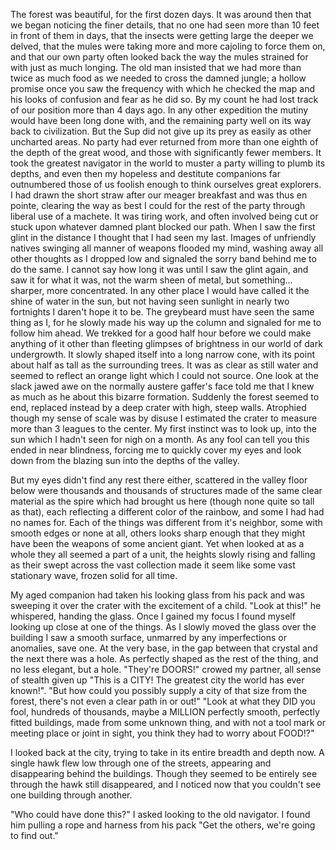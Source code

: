 The forest was beautiful, for the first dozen days. It was around then that 
we began noticing the finer details, that no one had seen more than 10 feet 
in front of them in days, that the insects were getting large the deeper we 
delved, that the mules were taking more and more cajoling to force them on, 
and that our own party often looked back the way the mules strained for with 
just as much longing.
The old man insisted that we had more than twice as much food as we needed to 
cross the damned jungle; a hollow promise once you saw the frequency with 
which he checked the map and his looks of confusion and fear as he did so. By 
my count he had lost track of our position more than 4 days ago. In any other 
expedition the mutiny would have been long done with, and the remaining party 
well on its way back to civilization. But the Sup did not give up its prey as 
easily as other uncharted areas. No party had ever returned from more than 
one eighth of the depth of the great wood, and those with significantly fewer 
members. It took the greatest navigator in the world to muster a party 
willing to plumb its depths, and even then my hopeless and destitute 
companions far outnumbered those of us foolish enough to think ourselves 
great explorers.
I had drawn the short straw after our meager breakfast and was thus en 
pointe, clearing the way as best I could for the rest of the party through 
liberal use of a machete. It was tiring work, and often involved being cut or 
stuck upon whatever damned plant blocked our path.
When I saw the first glint in the distance I thought that I had seen my last. 
Images of unfriendly natives swinging all manner of weapons flooded my mind, 
washing away all other thoughts as I dropped low and signaled the sorry band 
behind me to do the same. I cannot say how long it was until I saw the glint 
again, and saw it for what it was, not the warm sheen of metal, but 
something... sharper, more concentrated. In any other place I would have 
called it the shine of water in the sun, but not having seen sunlight in 
nearly two fortnights I daren't hope it to be.
The greybeard must have seen the same thing as I, for he slowly made his way 
up the column and signaled for me to follow him ahead. We trekked for a good 
half hour before we could make anything of it other than fleeting glimpses of 
brightness in our world of dark undergrowth. It slowly shaped itself into a 
long narrow cone, with its point  about half as tall as the surrounding 
trees. It was as clear as still water and seemed to reflect an orange light 
which I could not source. One look at the slack jawed awe on the normally 
austere gaffer's face told me that I knew as much as he about this bizarre 
formation.
Suddenly the forest seemed to end, replaced instead by a deep crater with 
high, steep walls. Atrophied though my sense of scale was by disuse I 
estimated the crater to measure more than 3 leagues to the center. My first 
instinct was to look up, into the sun which I hadn't seen for nigh on a 
month. As any fool can tell you this ended in near blindness, forcing me to 
quickly cover my eyes and look down from the blazing sun into the depths of 
the valley.

But my eyes didn't find any rest there either, scattered in the valley floor 
below were thousands and thousands of structures made of the same clear 
material as the spire which had brought us here (though none quite so tall as 
that), each reflecting a different color of the rainbow, and some I had had 
no names for. Each of the things was different from it's neighbor, some with 
smooth edges or none at all, others looks sharp enough that they might have 
been the weapons of some ancient giant. Yet when looked at as a whole they 
all seemed a part of a unit, the heights slowly rising and falling as their 
swept across the vast collection made it seem like some vast stationary wave, 
frozen solid for all time. 

My aged companion had taken his looking glass from his pack and was sweeping 
it over the crater with the excitement of a child. "Look at this!" he 
whispered, handing the glass. Once I gained my focus I found myself looking 
up close at one of the things. As I slowly moved the glass over the building 
I saw a smooth surface, unmarred by any imperfections or anomalies, save one. 
At the very base, in the gap between that crystal and the next there was a 
hole. As perfectly shaped as the rest of the thing, and no less elegant, but 
a hole. 
"They're DOORS!" crowed my partner, all sense of stealth given up "This is a 
CITY! The greatest city the world has ever known!".
"But how could you possibly supply a city of that size from the forest, 
there's not even a clear path in or out!"
"Look at what they DID you fool, hundreds of thousands, maybe a MILLION 
perfectly smooth, perfectly fitted buildings, made from some unknown thing, 
and with not a tool mark or meeting place or joint in sight, you think they 
had to worry about FOOD!?"

I looked back at the city, trying to take in its entire breadth and depth 
now. A single hawk flew low through one of the streets, appearing and 
disappearing behind the buildings. Though they seemed to be entirely see 
through the hawk still disappeared, and I noticed now that you couldn't see 
one building through another.

"Who could have done this?" I asked looking to the old navigator. I found him 
pulling a rope and harness from his pack
"Get the others, we're going to find out."
